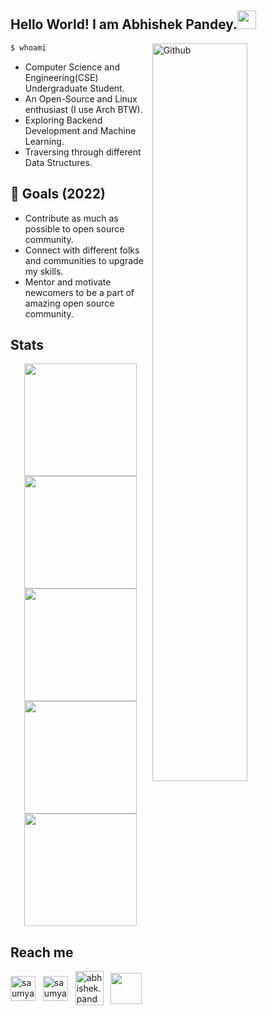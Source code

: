 ## Hello World! I am Abhishek Pandey.<img src="https://raw.githubusercontent.com/iampavangandhi/iampavangandhi/master/gifs/Hi.gif" width="30px">

<!--
**abhishak3/abhishak3** is a ✨ _special_ ✨ repository because its `README.md` (this file) appears on your GitHub profile.

Here are some ideas to get you started:

-->

<img width="55%" align="right" alt="Github" src="https://user-images.githubusercontent.com/48678280/88862734-4903af80-d201-11ea-968b-9c939d88a37c.gif" />
  
```bash
$ whoami
```

- Computer Science and Engineering(CSE) Undergraduate Student.
- An Open-Source and Linux enthusiast (I use Arch BTW).
- Exploring Backend Development and Machine Learning.
- Traversing through different Data Structures.

## 🎯 Goals (2022)
- Contribute as much as possible to open source community.
- Connect with different folks and communities to upgrade my skills.
- Mentor and motivate newcomers to be a part of amazing open source community.

## Stats
<div align="center">
<img height="180em" src="https://github-profile-summary-cards.vercel.app/api/cards/profile-details?username=abhishak3&theme=dracula" />
<img height="180em" src="https://github-profile-summary-cards.vercel.app/api/cards/repos-per-language?username=abhishak3&theme=dracula"  />
<img height="180em" src="https://github-profile-summary-cards.vercel.app/api/cards/most-commit-language?username=abhishak3&theme=dracula"  />
<img height="180em" src="https://github-profile-summary-cards.vercel.app/api/cards/stats?username=abhishak3&theme=dracula"/>
<img height="180em" src="https://github-profile-summary-cards.vercel.app/api/cards/productive-time?username=abhishak3&theme=dracula" />
</div>

## Reach me
<p align="left">
<a href="https://twitter.com/ShakeAbhi420" target="blank"><img align="center" src="https://raw.githubusercontent.com/rahuldkjain/github-profile-readme-generator/master/src/images/icons/Social/twitter.svg" alt="saumya1singh" height="40" width="40" /></a> &nbsp;
<a href="https://www.linkedin.com/in/abhishak3/" target="blank"><img align="center" src="https://upload.wikimedia.org/wikipedia/commons/thumb/8/81/LinkedIn_icon.svg/640px-LinkedIn_icon.svg.png" alt="saumya1singh" height="40" width="40" /></a> &nbsp;
<a href="mailto:abhishek.pandey.3237@gmail.com" target="blank"><img align="center" src="https://upload.wikimedia.org/wikipedia/commons/7/7e/Gmail_icon_%282020%29.svg" alt="abhishek.pandey.3237" height="55" width="45" /></a> &nbsp;
<a href="https://www.discordapp.com/users/683248288509591612" target="blank"><img align="center" src="https://img.icons8.com/color/48/000000/discord-logo.png" height="50" width="50" /></a> &nbsp;
